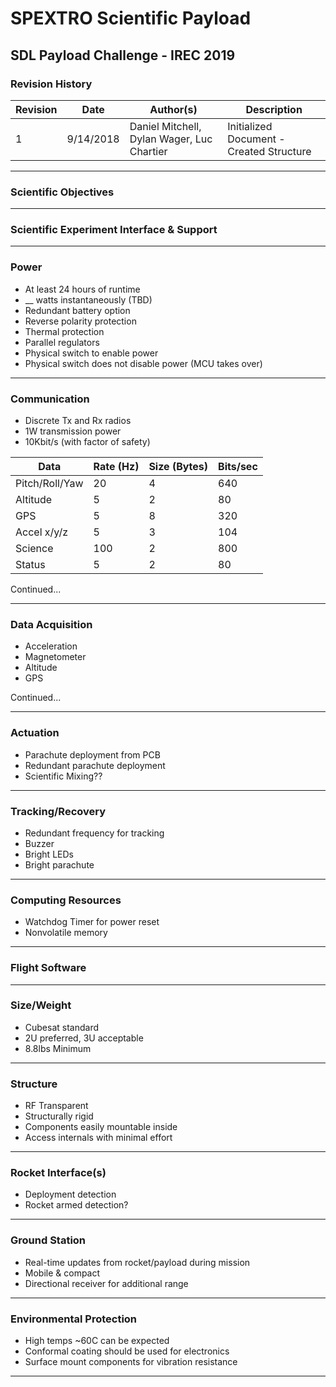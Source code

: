 # SPEXTRO Scientific Payload
## SDL Payload Challenge - IREC 2019

### Revision History
| Revision | Date | Author(s) | Description |
| --- | --- | --- | --- |
| 1 | 9/14/2018 | Daniel Mitchell, Dylan Wager, Luc Chartier | Initialized Document - Created Structure |
-----

### Scientific Objectives

---
### Scientific Experiment Interface & Support

---
### Power
* At least 24 hours of runtime
* __ watts instantaneously (TBD)
* Redundant battery option
* Reverse polarity protection
* Thermal protection
* Parallel regulators
* Physical switch to enable power
* Physical switch does not disable power (MCU takes over)

---
### Communication
* Discrete Tx and Rx radios
* 1W transmission power
* 10Kbit/s (with factor of safety)

| Data | Rate (Hz) | Size (Bytes) | Bits/sec |
| - | - | - | - |
| Pitch/Roll/Yaw | 20 | 4 | 640 |
| Altitude | 5 | 2 | 80 |
| GPS | 5 | 8 | 320 |
| Accel x/y/z | 5 | 3 | 104 |
| Science | 100 | 2 | 800 |
| Status | 5 | 2 | 80 |
Continued...

---
### Data Acquisition
* Acceleration
* Magnetometer
* Altitude
* GPS

Continued...

---
### Actuation
* Parachute deployment from PCB
* Redundant parachute deployment
* Scientific Mixing??

---

### Tracking/Recovery
* Redundant frequency for tracking
* Buzzer
* Bright LEDs
* Bright parachute

---

### Computing Resources
* Watchdog Timer for power reset
* Nonvolatile memory

---

### Flight Software

---

### Size/Weight
* Cubesat standard
* 2U preferred, 3U acceptable
* 8.8lbs Minimum

---

### Structure
* RF Transparent
* Structurally rigid
* Components easily mountable inside
* Access internals with minimal effort

---

### Rocket Interface(s)
* Deployment detection
* Rocket armed detection?

---

### Ground Station
* Real-time updates from rocket/payload during mission
* Mobile & compact
* Directional receiver for additional range

---

### Environmental Protection
* High temps ~60C can be expected
* Conformal coating should be used for electronics
* Surface mount components for vibration resistance

---
